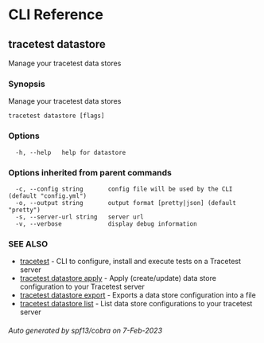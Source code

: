 # CLI Reference
## tracetest datastore

Manage your tracetest data stores

### Synopsis

Manage your tracetest data stores

```
tracetest datastore [flags]
```

### Options

```
  -h, --help   help for datastore
```

### Options inherited from parent commands

```
  -c, --config string       config file will be used by the CLI (default "config.yml")
  -o, --output string       output format [pretty|json] (default "pretty")
  -s, --server-url string   server url
  -v, --verbose             display debug information
```

### SEE ALSO

* [tracetest](tracetest.md)	 - CLI to configure, install and execute tests on a Tracetest server
* [tracetest datastore apply](tracetest_datastore_apply.md)	 - Apply (create/update) data store configuration to your Tracetest server
* [tracetest datastore export](tracetest_datastore_export.md)	 - Exports a data store configuration into a file
* [tracetest datastore list](tracetest_datastore_list.md)	 - List data store configurations to your tracetest server

###### Auto generated by spf13/cobra on 7-Feb-2023
